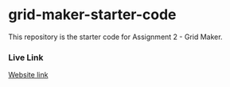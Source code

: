 # grid-maker-starter-code
This repository is the starter code for Assignment 2 - Grid Maker.

### Live Link
[Website link](https://tahfimul.github.io/web-dev-grid-maker-assignment-2/)
